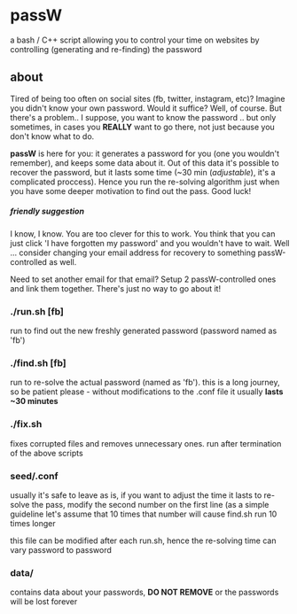 # passW
a bash / C++ script allowing you to control your time on websites by controlling (generating and re-finding) the password

## about
Tired of being too often on social sites (fb, twitter, instagram, etc)?
Imagine you didn't know your own password. Would it suffice? Well, of course.
But there's a problem.. I suppose, you want to know the password .. but only
sometimes, in cases you **REALLY** want to go there, not just because you
don't know what to do.

**passW** is here for you: it generates a password for you (one you wouldn't remember),
and keeps some data about it. Out of this data it's possible to recover the password,
but it lasts some time (~30 min (*adjustable*), it's a complicated proccess). Hence
you run the re-solving algorithm just when you have some deeper motivation to
find out the pass. Good luck!

##### friendly suggestion
I know, I know. You are too clever for this to work. You think
that you can just click 'I have forgotten my password' and
you wouldn't have to wait. Well ... consider changing your
email address for recovery to something passW-controlled
as well.

Need to set another email for that email? Setup 2 passW-controlled
ones and link them together. There's just no way to go about it!

### ./run.sh [fb]
run to find out the new freshly generated password (password named as 'fb')

### ./find.sh [fb]
run to re-solve the actual password (named as 'fb'). this is a long journey,
so be patient please - without modifications to the
.conf file it usually **lasts ~30 minutes**

### ./fix.sh
fixes corrupted files and removes unnecessary ones. run after
termination of the above scripts

### seed/.conf
usually it's safe to leave as is, if you want to adjust
the time it lasts to re-solve the pass, modify the
second number on the first line (as a simple guideline
let's assume that 10 times that number will cause
find.sh run 10 times longer

this file can be modified after each run.sh, hence the
re-solving time can vary password to password

### data/
contains data about your passwords, **DO NOT REMOVE** or
the passwords will be lost forever

